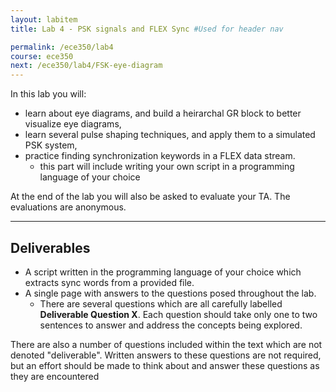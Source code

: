 ```yaml
---
layout: labitem
title: Lab 4 - PSK signals and FLEX Sync #Used for header nav

permalink: /ece350/lab4
course: ece350
next: /ece350/lab4/FSK-eye-diagram
---
```


In this lab you will:

- learn about eye diagrams, and build a heirarchal GR block to better visualize eye diagrams,
- learn several pulse shaping techniques, and apply them to a simulated PSK system,
- practice finding synchronization keywords in a FLEX data stream.
  - this part will include writing your own script in a programming language of your choice

At the end of the lab you will also be asked to evaluate your TA. The evaluations are anonymous.

---

## Deliverables

- A script written in the programming language of your choice which extracts sync words from a provided file.
- A single page with answers to the questions posed throughout the lab.
  - There are several questions which are all carefully labelled **Deliverable Question X**. Each question should take only one to two sentences to answer and address the concepts being explored.

There are also a number of questions included within the text which are not denoted "deliverable". Written answers to these questions are not required, but an effort should be made to think about and answer these questions as they are encountered
